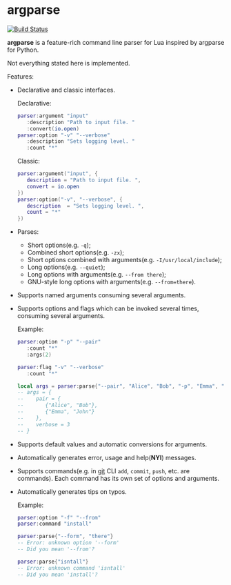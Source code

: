 # argparse

[![Build Status](https://travis-ci.org/mpeterv/argparse.png?branch=master)](https://travis-ci.org/mpeterv/argparse)

__argparse__ is a feature-rich command line parser for Lua inspired by argparse for Python. 

Not everything stated here is implemented. 

Features: 

* Declarative and classic interfaces. 

    Declarative: 

    ```lua
    parser:argument "input"
       :description "Path to input file. "
       :convert(io.open)
    parser:option "-v" "--verbose"
       :description "Sets logging level. "
       :count "*"
    ```

    Classic: 

    ```lua
    parser:argument("input", {
       description = "Path to input file. ",
       convert = io.open
    })
    parser:option("-v", "--verbose", {
       description  = "Sets logging level. ",
       count = "*"
    })
    ```
* Parses: 
    * Short options(e.g. `-q`); 
    * Combined short options(e.g. `-zx`); 
    * Short options combined with arguments(e.g. `-I/usr/local/include`); 
    * Long options(e.g. `--quiet`); 
    * Long options with arguments(e.g. `--from there`); 
    * GNU-style long options with arguments(e.g. `--from=there`). 
* Supports named arguments consuming several arguments. 
* Supports options and flags which can be invoked several times, consuming several arguments. 

    Example: 

    ```lua
    parser:option "-p" "--pair"
       :count "*"
       :args(2)

    parser:flag "-v" "--verbose"
       :count "*"

    local args = parser:parse{"--pair", "Alice", "Bob", "-p", "Emma", "John", "-vvv"}
    -- args = {
    --    pair = {
    --       {"Alice", "Bob"},
    --       {"Emma", "John"}
    --    },
    --    verbose = 3
    -- }
    ```

* Supports default values and automatic conversions for arguments. 
* Automatically generates error, usage  and help(__NYI__) messages. 
* Supports commands(e.g. in [git](http://git-scm.com/) CLI `add`, `commit`, `push`, etc. are commands). Each command has its own set of options and arguments. 
* Automatically generates tips on typos. 

    Example: 

    ```lua
    parser:option "-f" "--from"
    parser:command "install"

    parser:parse{"--form", "there"}
    -- Error: unknown option '--form'
    -- Did you mean '--from'?

    parser:parse{"isntall"}
    -- Error: unknown command 'isntall'
    -- Did you mean 'install'?
